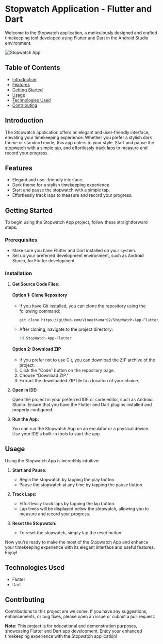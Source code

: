 # Stopwatch Application - Flutter and Dart

Welcome to the Stopwatch application, a meticulously designed and crafted timekeeping tool developed using Flutter and Dart in the Android Studio environment. 

![Stopwatch App](https://drive.google.com/uc?id=1z3UMYNZJbnzTMsfxv9o2sDj9JvevFriZ)

## Table of Contents

- [Introduction](#introduction)
- [Features](#features)
- [Getting Started](#getting-started)
- [Usage](#usage)
- [Technologies Used](#technologies-used)
- [Contributing](#contributing)

## Introduction

The Stopwatch application offers an elegant and user-friendly interface, elevating your timekeeping experience. Whether you prefer a stylish dark theme or standard mode, this app caters to your style. Start and pause the stopwatch with a simple tap, and effortlessly track laps to measure and record your progress.

## Features

- Elegant and user-friendly interface.
- Dark theme for a stylish timekeeping experience.
- Start and pause the stopwatch with a simple tap.
- Effortlessly track laps to measure and record your progress.

## Getting Started

To begin using the Stopwatch App project, follow these straightforward steps:

### Prerequisites

- Make sure you have Flutter and Dart installed on your system.
- Set up your preferred development environment, such as Android Studio, for Flutter development.

### Installation

1. **Get Source Code Files:**
    #### Option 1: Clone Repository

    - If you have Git installed, you can clone the repository using the following command:

        ```bash
        git clone https://github.com/VineetKumar02/StopWatch-App-Flutter.git
        ```

    - After cloning, navigate to the project directory:

        ```bash
        cd StopWatch-App-Flutter
        ```

    #### Option 2: Download ZIP

    - If you prefer not to use Git, you can download the ZIP archive of the project:

    1. Click the "Code" button on the repository page.
    2. Choose "Download ZIP."
    3. Extract the downloaded ZIP file to a location of your choice.

2. **Open in IDE:**

   Open the project in your preferred IDE or code editor, such as Android Studio. Ensure that you have the Flutter and Dart plugins installed and properly configured.

3. **Run the App:**

   You can run the Stopwatch App on an emulator or a physical device. Use your IDE's built-in tools to start the app.

## Usage

Using the Stopwatch App is incredibly intuitive:

1. **Start and Pause:**

   - Begin the stopwatch by tapping the play button.
   - Pause the stopwatch at any time by tapping the pause button.

2. **Track Laps:**

   - Effortlessly track laps by tapping the lap button.
   - Lap times will be displayed below the stopwatch, allowing you to measure and record your progress.

3. **Reset the Stopwatch:**

   - To reset the stopwatch, simply tap the reset button.

Now you're ready to make the most of the Stopwatch App and enhance your timekeeping experience with its elegant interface and useful features. Enjoy!

## Technologies Used

- Flutter
- Dart

## Contributing

Contributions to this project are welcome. If you have any suggestions, enhancements, or bug fixes, please open an issue or submit a pull request.

**Note:** This project is for educational and demonstration purposes, showcasing Flutter and Dart app development. Enjoy your enhanced timekeeping experience with the Stopwatch application!

